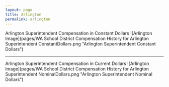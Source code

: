 ```yaml
---
layout: page
title: Arlington
permalink: arlington
---
```



Arlington Superintendent Compensation in Constant Dollars
![Arlington Image](pages/WA School District Compensation History for Arlington Superintendent ConstantDollars.png "Arlington Superintendent Constant Dollars")
___

Arlington Superintendent Compensation in Current Dollars
![Arlington Image](pages/WA School District Compensation History for Arlington Superintendent NominalDollars.png "Arlington Superintendent Nominal Dollars")
